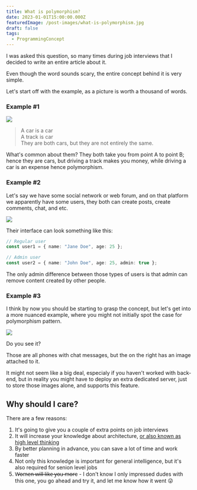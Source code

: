 ```yaml
---
title: What is polymorphism?
date: 2023-01-01T15:00:00.000Z
featuredImage: /post-images/what-is-polymorphism.jpg
draft: false
tags:
  - ProgrammingConcept
---
```


I was asked this question, so many times during job interviews that I decided to write an entire article about it.

Even though the word sounds scary, the entire concept behind it is very simple.

Let's start off with the example, as a picture is worth a thousand of words.

### Example #1

![](/post-images/what-is-polymorphism-example-1.png)

> A car is a car <br>
> A track is car <br>
> They are both cars, but they are not entirely the same.

What's common about them? They both take you from point A to point B; hence they are cars, but driving a track makes you money, while driving a car is an expense hence polymorphism.

### Example #2

Let's say we have some social network or web forum, and on that platform we apparently have some users, they both can create posts, create comments, chat, and etc.

![](/post-images/what-is-polymorphism-example-2.png)

Their interface can look something like this:

```typescript
// Regular user
const user1 = { name: "Jane Doe", age: 25 };
```

```typescript
// Admin user
const user2 = { name: "John Doe", age: 25, admin: true };
```

The only admin difference between those types of users is that admin can remove content created by other people.

### Example #3

I think by now you should be starting to grasp the concept, but let's get into a more nuanced example, where you might not initially spot the case for polymorphism pattern.

![](/post-images/what-is-polymorphism-example-3.png)

Do you see it?

Those are all phones with chat messages, but the on the right has an image attached to it.

It might not seem like a big deal, especialy if you haven't worked with back-end, but in reality you might have to deploy an extra dedicated server, just to store those images alone, and supports this feature.

## Why should I care?

There are a few reasons:

1. It's going to give you a couple of extra points on job interviews
2. It will increase your knowledge about architecture,
   [or also known as high level thinking](https://i.imgur.com/hunkkp4.png)
3. By better planning in advance, you can save a lot of time and work faster
4. Not only this knowledge is important for general intelligence, but it's also required for senion level jobs
5. W̶o̶m̶e̶n̶ ̶w̶i̶l̶l̶ ̶l̶i̶k̶e̶ ̶y̶o̶u̶ ̶m̶o̶r̶e - I don't know I only impressed dudes with this one, you go ahead and try it, and let me know how it went 😜
